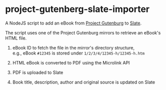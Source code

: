 # project-gutenberg-slate-importer

A NodeJS script to add an eBook from [Project Gutenburg](https://www.gutenberg.org/) to [Slate](https://www.slate.host).


The script uses one of the Project Gutenburg mirrors to retrieve an eBook's HTML file.

1. eBook ID to fetch the file in the mirror's directory structure, <br>
e.g., eBook `#12345` is stored under `1/2/3/4/12345-h/12345-h.htm`

2. HTML eBook is converted to PDF using the Microlink API
3. PDF is uploaded to Slate
4. Book title, description, author and original source is updated on Slate

